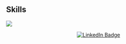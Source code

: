 ## Skills
<p align="left">
  <a href="https://skillicons.dev">
    <img src="https://skillicons.dev/icons?i=c,cpp,dotnet,typescript,html,css,angular,nodejs,php,docker,javascript,git,github,bash,linux,vim,vscode,godot" />
  </a>
</p>

<div align="center">
  <a href="https://www.linkedin.com/in/mattia-marzano-63941b271/">
    <img src="https://img.shields.io/badge/LinkedIn-blue?style=for-the-badge&logo=linkedin&logoColor=white" alt="LinkedIn Badge"/>
  </a>
</div>

